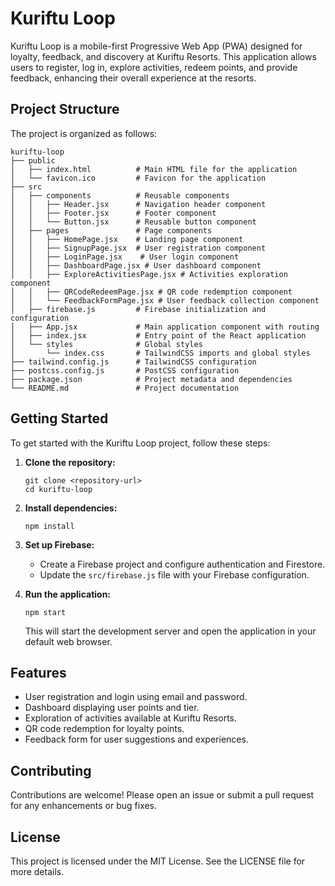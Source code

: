 # Kuriftu Loop

Kuriftu Loop is a mobile-first Progressive Web App (PWA) designed for loyalty, feedback, and discovery at Kuriftu Resorts. This application allows users to register, log in, explore activities, redeem points, and provide feedback, enhancing their overall experience at the resorts.

## Project Structure

The project is organized as follows:

```
kuriftu-loop
├── public
│   ├── index.html          # Main HTML file for the application
│   └── favicon.ico         # Favicon for the application
├── src
│   ├── components          # Reusable components
│   │   ├── Header.jsx      # Navigation header component
│   │   ├── Footer.jsx      # Footer component
│   │   └── Button.jsx      # Reusable button component
│   ├── pages               # Page components
│   │   ├── HomePage.jsx    # Landing page component
│   │   ├── SignupPage.jsx  # User registration component
│   │   ├── LoginPage.jsx    # User login component
│   │   ├── DashboardPage.jsx # User dashboard component
│   │   ├── ExploreActivitiesPage.jsx # Activities exploration component
│   │   ├── QRCodeRedeemPage.jsx # QR code redemption component
│   │   └── FeedbackFormPage.jsx # User feedback collection component
│   ├── firebase.js         # Firebase initialization and configuration
│   ├── App.jsx             # Main application component with routing
│   ├── index.jsx           # Entry point of the React application
│   └── styles              # Global styles
│       └── index.css       # TailwindCSS imports and global styles
├── tailwind.config.js      # TailwindCSS configuration
├── postcss.config.js       # PostCSS configuration
├── package.json            # Project metadata and dependencies
└── README.md               # Project documentation
```

## Getting Started

To get started with the Kuriftu Loop project, follow these steps:

1. **Clone the repository:**
   ```
   git clone <repository-url>
   cd kuriftu-loop
   ```

2. **Install dependencies:**
   ```
   npm install
   ```

3. **Set up Firebase:**
   - Create a Firebase project and configure authentication and Firestore.
   - Update the `src/firebase.js` file with your Firebase configuration.

4. **Run the application:**
   ```
   npm start
   ```
   This will start the development server and open the application in your default web browser.

## Features

- User registration and login using email and password.
- Dashboard displaying user points and tier.
- Exploration of activities available at Kuriftu Resorts.
- QR code redemption for loyalty points.
- Feedback form for user suggestions and experiences.

## Contributing

Contributions are welcome! Please open an issue or submit a pull request for any enhancements or bug fixes.

## License

This project is licensed under the MIT License. See the LICENSE file for more details.